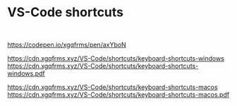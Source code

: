 # VS-Code shortcuts


```sh
    
```

https://codepen.io/xgqfrms/pen/axYboN


https://cdn.xgqfrms.xyz/VS-Code/shortcuts/keyboard-shortcuts-windows
https://cdn.xgqfrms.xyz/VS-Code/shortcuts/keyboard-shortcuts-windows.pdf


https://cdn.xgqfrms.xyz/VS-Code/shortcuts/keyboard-shortcuts-macos
https://cdn.xgqfrms.xyz/VS-Code/shortcuts/keyboard-shortcuts-macos.pdf
